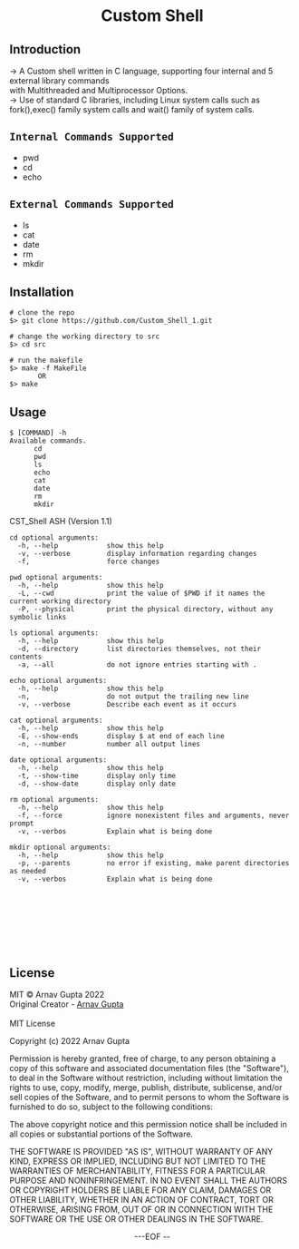 <H1 align = "center"> Custom Shell </H1>

## Introduction
<p align="Left">
  -> A Custom shell written in C language, supporting four internal and 5 external library commands<br> with Multithreaded and Multiprocessor Options. 
  <br> -> Use of standard C libraries, including Linux system calls such as
fork(),exec() family system calls and wait() family of system calls.
  <br>
</p>

## `Internal Commands Supported`
  <ul>
  <li>pwd</li>
   <li>cd</li>
   <li>echo</li>
  </ul>
  
## `External Commands Supported`
<ul>
  <li>ls</li>
   <li>cat</li>
   <li>date</li>
  <li>rm</li>
  <li>mkdir</li>
  </ul>

## Installation

```console
# clone the repo
$> git clone https://github.com/Custom_Shell_1.git

# change the working directory to src
$> cd src

# run the makefile
$> make -f MakeFile
       OR
$> make
```

## Usage

```console
$ [COMMAND] -h
Available commands.
      cd 
      pwd
      ls
      echo
      cat
      date
      rm
      mkdir
```
CST_Shell ASH (Version 1.1)

```console
cd optional arguments:
  -h, --help            show this help
  -v, --verbose         display information regarding changes
  -f,                   force changes
```
```console
pwd optional arguments:
  -h, --help            show this help
  -L, --cwd             print the value of $PWD if it names the current working directory
  -P, --physical        print the physical directory, without any symbolic links
```
```console
ls optional arguments:
  -h, --help            show this help
  -d, --directory       list directories themselves, not their contents
  -a, --all             do not ignore entries starting with .
```
```console
echo optional arguments:
  -h, --help            show this help
  -n,                   do not output the trailing new line
  -v, --verbose         Describe each event as it occurs
```
```console
cat optional arguments:
  -h, --help            show this help
  -E, --show-ends       display $ at end of each line
  -n, --number          number all output lines
```
```console
date optional arguments:
  -h, --help            show this help
  -t, --show-time       display only time
  -d, --show-date       display only date
```
```console
rm optional arguments:
  -h, --help            show this help
  -f, --force           ignore nonexistent files and arguments, never prompt
  -v, --verbos          Explain what is being done
```
```console
mkdir optional arguments:
  -h, --help            show this help
  -p, --parents         no error if existing, make parent directories as needed
  -v, --verbos          Explain what is being done
```
<br><br><br><br><br><br>
## License

MIT © Arnav Gupta 2022<br/>
Original Creator - [Arnav Gupta](https://github.com/arnavgupta2003)
<br><br>
MIT License

Copyright (c) 2022 Arnav Gupta

Permission is hereby granted, free of charge, to any person obtaining a copy
of this software and associated documentation files (the "Software"), to deal
in the Software without restriction, including without limitation the rights
to use, copy, modify, merge, publish, distribute, sublicense, and/or sell
copies of the Software, and to permit persons to whom the Software is
furnished to do so, subject to the following conditions:

The above copyright notice and this permission notice shall be included in all
copies or substantial portions of the Software.

THE SOFTWARE IS PROVIDED "AS IS", WITHOUT WARRANTY OF ANY KIND, EXPRESS OR
IMPLIED, INCLUDING BUT NOT LIMITED TO THE WARRANTIES OF MERCHANTABILITY,
FITNESS FOR A PARTICULAR PURPOSE AND NONINFRINGEMENT. IN NO EVENT SHALL THE
AUTHORS OR COPYRIGHT HOLDERS BE LIABLE FOR ANY CLAIM, DAMAGES OR OTHER
LIABILITY, WHETHER IN AN ACTION OF CONTRACT, TORT OR OTHERWISE, ARISING FROM,
OUT OF OR IN CONNECTION WITH THE SOFTWARE OR THE USE OR OTHER DEALINGS IN THE
SOFTWARE.
<br>



<p align=center> ---EOF -- </p>
